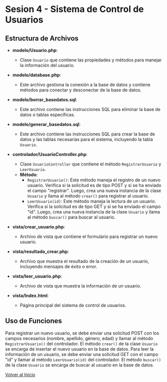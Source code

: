 # Sesion 4 - Sistema de Control de Usuarios

## Estructura de Archivos
- **modelo/Usuario.php**: 
  - Clase `Usuario` que contiene las propiedades y métodos para manejar la información del usuario.

- **modelo/database.php**: 
  - Este archivo gestiona la conexión a la base de datos y contiene métodos para conectar y desconectar de la base de datos.

- **modelo/borrar_basedatos.sql**: 
  - Este archivo contiene las instrucciones SQL para eliminar la base de datos o tablas específicas.

- **modelo/generar_basedatos.sql**: 
  - Este archivo contiene las instrucciones SQL para crear la base de datos y las tablas necesarias para el sistema, incluyendo la tabla `Usuario`.

- **controlador/UsuarioController.php**: 
  - Clase `UsuarioController` que contiene el método `RegistrarUsuario` y `LeerUsuario`.
  - **Método**:
    - `RegistrarUsuario()`: Este método maneja el registro de un nuevo usuario. Verifica si la solicitud es de tipo POST y si se ha enviado el campo "registrar". Luego, crea una nueva instancia de la clase `Usuario` y llama al método `crear()` para registrar al usuario.
    - `LeerUsuario(id)`: Este método maneja la lectura de un usuario. Verifica si la solicitud es de tipo GET y si se ha enviado el campo "id". Luego, crea una nueva instancia de la clase `Usuario` y llama al método `buscar()` para buscar al usuario.

- **vista/crear_usuario.php**: 
  - Archivo de vista que contiene el formulario para registrar un nuevo usuario.

- **vista/resultado_crear.php**: 
  - Archivo que muestra el resultado de la creación de un usuario, incluyendo mensajes de éxito o error.

- **vista/leer_usuario.php**: 
  - Archivo de vista que muestra la información de un usuario.

- **vista/Index.html**: 
  - Página principal del sistema de control de usuarios.

## Uso de Funciones
Para registrar un nuevo usuario, se debe enviar una solicitud POST con los campos necesarios (nombre, apellido, género, edad) y llamar al método `RegistrarUsuario()` del controlador. El método `crear()` de la clase `Usuario` se encarga de insertar el nuevo usuario en la base de datos. Para leer la información de un usuario, se debe enviar una solicitud GET con el campo "id" y llamar al método `LeerUsuario(id)` del controlador. El método `buscar() ` de la clase `Usuario` se encarga de buscar al usuario en la base de datos.

[Volver al Inicio](../README.md)
